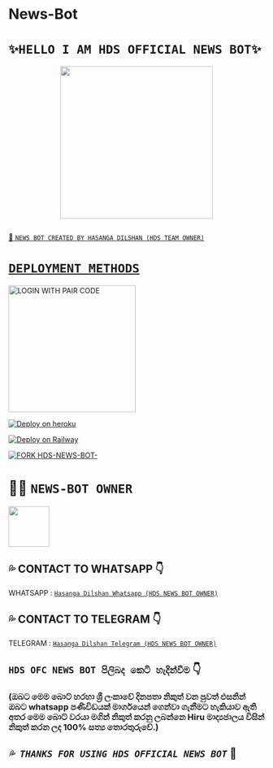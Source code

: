 # News-Bot

# **`✨HELLO I AM HDS OFFICIAL NEWS BOT✨`**

<p align="center">
<img src="https://telegra.ph/file/680e925c39f8b21f0732c.jpg" width="300" height="300"/>
</p>


<p align="center">
  <a href="#"><img src="http://readme-typing-svg.herokuapp.com?color=d1fa02&center=true&vCenter=true&multiline=false&lines=HELLO+IAM+HDS+OFFICIAL+NEWS+BOT" alt="">
</p>


💫 `NEWS BOT CREATED BY HASANGA DILSHAN (HDS TEAM OWNER)`


# **`DEPLOYMENT METHODS`**



<a href="https://replit.com/@SACHIBOT/MOVIE-MYSTIQ#README.md/"><img src="https://img.shields.io/badge/LOGIN%20WITH-PAIR%20CODE-yellow" alt="LOGIN WITH PAIR CODE" width="250"></a>



[![Deploy on heroku](https://www.herokucdn.com/deploy/button.svg)](https://dashboard.heroku.com/new?button-url=https://github.com/MANIBOT/News-Bot&template=https://github.com/HDS-OFC-NEWS-BOT-24/HDS-NEWS-BOT.git)



[![Deploy on Railway](https://railway.app/button.svg)](https://railway.app/template/5_3enq)
<br>


[![FORK HDS-NEWS-BOT-](https://telegra.ph/file/84f07ad063a0358cbc437.jpg)](https://github.com/HDS-OFC-NEWS-BOT-24/HDS-NEWS-BOT/fork)




# 👨‍💻 **`NEWS-BOT OWNER`** 


<a href="https://github.com/HDS-OFC-NEWS-BOT-24/HDS-NEWS-BOT"><img src="https://telegra.ph/file/84f07ad063a0358cbc437.jpg" width=80 height=80></a> 


## 💦 CONTACT TO WHATSAPP 👇
WHATSAPP : [`Hasanga Dilshan Whatsapp (HDS NEWS BOT OWNER)`](https://wa.me/94751627940)




## 💦 CONTACT TO TELEGRAM 👇
TELEGRAM : [`Hasanga Dilshan Telegram (HDS NEWS BOT OWNER)`](t.me/HDSOFFICIALTEAM) 


## `HDS OFC NEWS BOT පිලිබද කෙටි හැදින්වීම` 👇
### (ඔබට මෙම බොට් හරහා ශ්‍රී ලංකාවේ දිනපතා නිකුත් වන පුවත් එසනින් ඔබට whatsapp පණිවිඩයක් මාර්ගයෙන් ගෙන්වා ගැනීමට හැකියාව ඇති අතර මෙම බොට් වරයා මගින් නිකුත් කරනු ලබන්නෙ Hiru මාද්‍යජාලය විසින් නිකුත් කරන ලද 100% සත්‍ය තොරතුරුවේ.)

## *`💦 THANKS FOR USING HDS OFFICIAL NEWS BOT`* 📡
